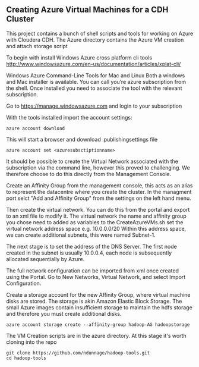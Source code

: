 ## Creating Azure Virtual Machines for a CDH Cluster
This project contains a bunch of shell scripts and tools for working on Azure with Cloudera CDH. The Azure directory contains the Azure VM creation and attach storage script

To begin with install Windows Azure cross platform cli tools http://www.windowsazure.com/en-us/documentation/articles/xplat-cli/

Windows Azure Command-Line Tools for Mac and Linux Both a windows and Mac installer is available. You can call you’re azure subscription from the shell. Once installed you need to associate the tool with the relevant subscription. 

Go to https://manage.windowsazure.com and login to your subscription

With the tools installed import the account settings:

```
azure account download
```

This will start a browser and download .publishingsettings file

```
azure account set <azuresubsctiptionname>
```

It should be possible to create the Virtual Network associated with the subscription via the command line, however this proved to challenging. We therefore choose to do this directly from the Management Console.

Create an Affinity Group from the management console, this acts as an alias to represent the datacentre where you create the cluster. In the managment port selct "Add and Affinity Group" from the settings on the left hand menu.

Then create the virtual network. You can do this from the portal and export to an xml file to modify it. The virtual network the name and affinity group you chose need to added as variables to the CreateAzureVMs.sh set the virtual network address space e.g. 10.0.0.0/20 Within this address space, we can create additional subnets, this were named Subnet-1. 

The next stage is to set the address of the DNS Server. The first node created in the subnet is usually 10.0.0.4, each node is subsequently allocated sequentially by Azure.

The full network configuration can be imported from xml once created using the Portal. Go to New Networks, Virtual Network, and select Import Configuration.

Create a storage account for the new Affinity Group, where virtual machine disks are stored. The storage is akin Amazon Elastic Block Storage. The small Azure images contain insufficient storage to maintain the hdfs storage and therefore you must create additional disks.

```
azure account storage create --affinity-group hadoop-AG hadoopstorage
```

The VM Creation scripts are in the azure directory. At this stage it's worth cloning into the repo

```
git clone https://github.com/ndunnage/hadoop-tools.git
cd hadoop-tools
```



